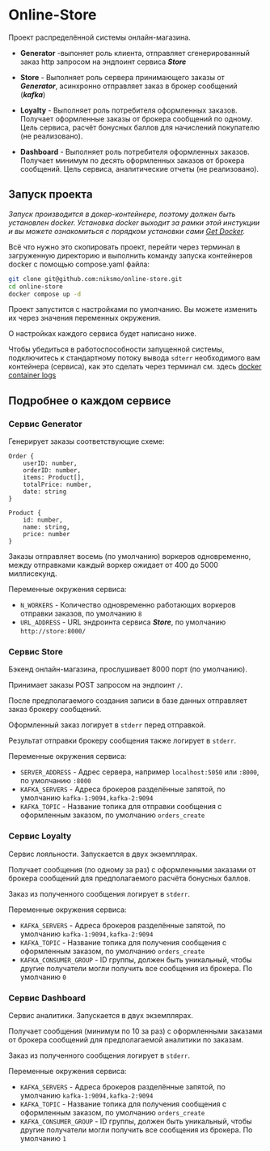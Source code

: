 Online-Store
===============================================================================

Проект распределённой системы онлайн-магазина.

- **Generator** -выпоняет роль клиента,
отправляет сгенерированный заказ http запросом на эндпоинт сервиса ***Store***

- **Store** - Выполняет роль сервера принимающего заказы от ***Generator***,
асинхронно отправляет заказ в брокер сообщений (***kafka***)

- **Loyalty** - Выполняет роль потребителя оформленных заказов.
Получает оформленные заказы от брокера сообщений по одному.
Цель сервиса, расчёт бонусных баллов для начислений покупателю (не реализовано).

- **Dashboard** - Выполняет роль потребителя оформленных заказов.
Получает минимум по десять оформленных заказов от брокера сообщений.
Цель сервиса, аналитические отчеты (не реализовано).

## Запуск проекта

*Запуск производится в докер-контейнере, поэтому должен быть установлен docker.
Установка docker выходит за рамки этой инстукции и вы можете ознакомиться с порядком установки сами [Get Docker](https://docs.docker.com/get-started/get-docker/).*

Всё что нужно это скопировать проект, перейти через терминал в загруженную директорию и выполнить команду запуска контейнеров docker с помощью compose.yaml файла:
```sh
git clone git@github.com:niksmo/online-store.git
cd online-store
docker compose up -d
```

Проект запустится с настройками по умолчанию. Вы можете изменить их через значения переменных окружения.

О настройках каждого сервиса будет написано ниже.

Чтобы убедиться в работоспособности запущенной системы, подключитесь к стандартному потоку вывода `sdterr` необходимого вам контейнера (сервиса),
как это сделать через терминал см. здесь [docker container logs](https://docs.docker.com/reference/cli/docker/container/logs/)

## Подробнее о каждом сервисе

### Сервис Generator
Генерирует заказы соответствующие схеме:
```
Order {
    userID: number,
    orderID: number,
    items: Product[],
    totalPrice: number,
    date: string
}

Product {
    id: number,
    name: string,
    price: number
}
```
Заказы отправляет восемь (по умолчанию) воркеров одновременно, между отправками каждый воркер ожидает от 400 до 5000 миллисекунд.

Переменные окружения сервиса:

- `N_WORKERS` - Количество одновременно работающих воркеров отправки заказов, по умолчанию `8`
- `URL_ADDRESS` - URL эндроинта сервиса ***Store***, по умолчанию `http://store:8000/`


### Сервис Store
Бэкенд онлайн-магазина, прослушивает 8000 порт (по умолчанию).

Принимает заказы POST запросом на эндпоинт `/`.

После предполагаемого создания записи в базе данных отправляет заказ брокеру сообщений.

Оформленный заказ логирует в `stderr` перед отправкой.

Результат отправки брокеру сообщения также логирует в `stderr`.

Переменные окружения сервиса:

- `SERVER_ADDRESS` - Адрес сервера, например `localhost:5050` или `:8000`, по умолчанию `:8000`
- `KAFKA_SERVERS` - Адреса брокеров разделённые запятой, по умолчанию `kafka-1:9094,kafka-2:9094`
- `KAFKA_TOPIC` - Название топика для отправки сообщения с оформленным заказом, по умолчанию `orders_create`


### Сервис Loyalty
Сервис лояльности. Запускается в двух экземплярах.

Получает сообщения (по одному за раз) с оформленными заказами от брокера сообщений для предполагаемого расчёта бонусных баллов.

Заказ из полученного сообщения логирует в `stderr`.

Переменные окружения сервиса:

- `KAFKA_SERVERS` - Адреса брокеров разделённые запятой, по умолчанию `kafka-1:9094,kafka-2:9094`
- `KAFKA_TOPIC` - Название топика для получения сообщения с оформленным заказом, по умолчанию `orders_create`
- `KAFKA_CONSUMER_GROUP` - ID группы, должен быть уникальный,
чтобы другие получатели могли получить все сообщения из брокера. По умолчанию `0`


### Сервис Dashboard
Сервис аналитики. Запускается в двух экземплярах.

Получает сообщения (минимум по 10 за раз) с оформленными заказами от брокера сообщений для предполагаемой аналитики по заказам.

Заказ из полученного сообщения логирует в `stderr`.

Переменные окружения сервиса:

- `KAFKA_SERVERS` - Адреса брокеров разделённые запятой, по умолчанию `kafka-1:9094,kafka-2:9094`
- `KAFKA_TOPIC` - Название топика для получения сообщения с оформленным заказом, по умолчанию `orders_create`
- `KAFKA_CONSUMER_GROUP` - ID группы, должен быть уникальный,
чтобы другие получатели могли получить все сообщения из брокера. По умолчанию `1`
